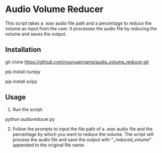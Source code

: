 # Audio Volume Reducer

This script takes a .wav audio file path and a percentage to reduce the volume as input from the user. It processes the audio file by reducing the volume and saves the output.


## Installation


git clone https://github.com/yourusername/audio_volume_reducer.git

pip install numpy

pip install scipy



## Usage

1. Run the script:

python audioreducer.py




2. Follow the prompts to input the file path of a .wav audio file and the percentage by which you want to reduce the volume. The script will process the audio file and save the output with "_reduced_volume" appended to the original file name.

